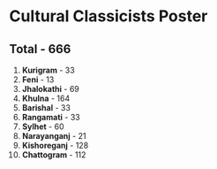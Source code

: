 # Cultural Classicists Poster
<h2>Total - 666</h2>
<ol>
<li><b>Kurigram</b> - 33</li>
<li><b>Feni</b> - 13</li>
<li><b>Jhalokathi</b> - 69</li>
<li><b>Khulna</b> - 164</li>
<li><b>Barishal</b> - 33</li>
<li><b>Rangamati</b> - 33</li>
<li><b>Sylhet</b> - 60</li>
<li><b>Narayanganj</b> - 21</li>
<li><b>Kishoreganj</b> - 128</li>
<li><b>Chattogram</b> - 112</li>
</ol>
